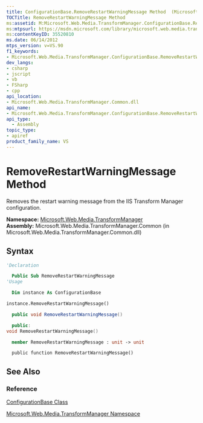 ```yaml
---
title: ConfigurationBase.RemoveRestartWarningMessage Method  (Microsoft.Web.Media.TransformManager)
TOCTitle: RemoveRestartWarningMessage Method
ms:assetid: M:Microsoft.Web.Media.TransformManager.ConfigurationBase.RemoveRestartWarningMessage
ms:mtpsurl: https://msdn.microsoft.com/library/microsoft.web.media.transformmanager.configurationbase.removerestartwarningmessage(v=VS.90)
ms:contentKeyID: 35520810
ms.date: 06/14/2012
mtps_version: v=VS.90
f1_keywords:
- Microsoft.Web.Media.TransformManager.ConfigurationBase.RemoveRestartWarningMessage
dev_langs:
- csharp
- jscript
- vb
- FSharp
- cpp
api_location:
- Microsoft.Web.Media.TransformManager.Common.dll
api_name:
- Microsoft.Web.Media.TransformManager.ConfigurationBase.RemoveRestartWarningMessage
api_type:
  - Assembly
topic_type:
- apiref
product_family_name: VS
---
```


# RemoveRestartWarningMessage Method

Removes the restart warning message from the IIS Transform Manager configuration.

**Namespace:**  [Microsoft.Web.Media.TransformManager](microsoft-web-media-transformmanager-namespace.md)  
**Assembly:**  Microsoft.Web.Media.TransformManager.Common (in Microsoft.Web.Media.TransformManager.Common.dll)

## Syntax

```vb
'Declaration

  Public Sub RemoveRestartWarningMessage
'Usage

  Dim instance As ConfigurationBase

instance.RemoveRestartWarningMessage()
```

```csharp
  public void RemoveRestartWarningMessage()
```

```cpp
  public:
void RemoveRestartWarningMessage()
```

``` fsharp
  member RemoveRestartWarningMessage : unit -> unit 
```

```jscript
  public function RemoveRestartWarningMessage()
```

## See Also

### Reference

[ConfigurationBase Class](configurationbase-class-microsoft-web-media-transformmanager.md)

[Microsoft.Web.Media.TransformManager Namespace](microsoft-web-media-transformmanager-namespace.md)
